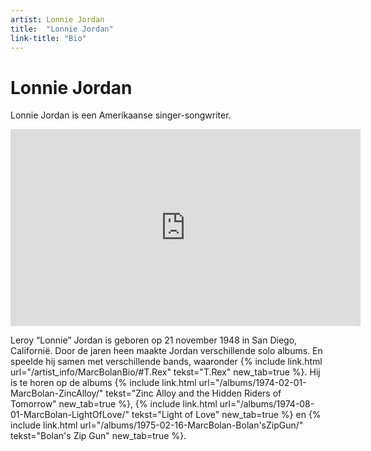 ```yaml
---
artist: Lonnie Jordan
title:  "Lonnie Jordan"
link-title: "Bio"
---
```


# Lonnie Jordan

<span class="lead">Lonnie Jordan is een Amerikaanse singer-songwriter.</span>

<iframe width="560" height="315" src="https://www.youtube.com/embed/Pd9T4665nok" frameborder="0" allowfullscreen></iframe>Leroy “Lonnie” Jordan is geboren op 21 november 1948 in San Diego, Californië. Door de jaren heen maakte Jordan verschillende solo albums. En speelde hij samen met verschillende bands, waaronder {% include link.html url="/artist_info/MarcBolanBio/#T.Rex" tekst="T.Rex" new_tab=true %}. Hij is te horen op de albums {% include link.html url="/albums/1974-02-01-MarcBolan-ZincAlloy/" tekst="Zinc Alloy and the Hidden Riders of Tomorrow" new_tab=true %},{% include link.html url="/albums/1974-08-01-MarcBolan-LightOfLove/" tekst="Light of Love" new_tab=true %} en {% include link.html url="/albums/1975-02-16-MarcBolan-Bolan'sZipGun/" tekst="Bolan's Zip Gun" new_tab=true %}.